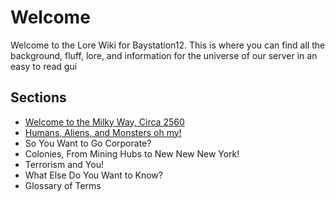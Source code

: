 # Welcome
Welcome to the Lore Wiki for Baystation12. This is where you can find all the background, fluff, lore, and information for the universe of our server in an easy to read gui

## Sections

* [Welcome to the Milky Way, Circa 2560](https://baystation12.net/lore/Section-1)
* [Humans, Aliens, and Monsters oh my!](https://baystation12.net/lore/Section-2)
* So You Want to Go Corporate?
* Colonies, From Mining Hubs to New New New York!
* Terrorism and You!
* What Else Do You Want to Know?
* Glossary of Terms
